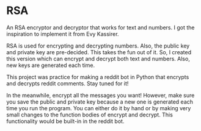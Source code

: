 # RSA
An RSA encryptor and decryptor that works for text and numbers.
I got the inspiration to implement it from Evy Kassirer.

RSA is used for encrypting and decrypting numbers. Also, the public key and private key are pre-decided. This takes the fun out of it. 
So, I created this version which can encrypt and decrypt both text and numbers. Also, new keys are generated each time.

This project was practice for making a reddit bot in Python that encrypts and decrypts reddit comments. Stay tuned for it!

In the meanwhile, encrypt all the messages you want! However, make sure you save the public and private key because 
a new one is generated each time you run the program. You can either do it by hand or by making very small changes to the function bodies
of encrypt and decrypt.
This functionality would be built-in in the reddit bot.

